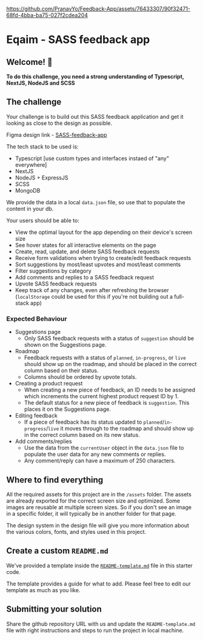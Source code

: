 


https://github.com/PranavYo/Feedback-App/assets/76433307/90f32471-68fd-4bba-ba75-027f2cdea204



# Eqaim - SASS feedback app

## Welcome! 👋

**To do this challenge, you need a strong understanding of Typescript, NextJS, NodeJS and SCSS**

## The challenge

Your challenge is to build out this SASS feedback application and get it looking as close to the design as possible.

Figma design link - [SASS-feedback-app](https://www.figma.com/file/8TVCHh3X0YUl636AZXWaWj/SASS-feedback-app?type=design&node-id=0%3A1&mode=design&t=IDIeKLS8Mi4NP8jT-1)

The tech stack to be used is:
- Typescript [use custom types and interfaces instaed of "any" everywhere]
- NextJS
- NodeJS + ExpressJS
- SCSS
- MongoDB

We provide the data in a local `data.json` file, so use that to populate the content in your db.

Your users should be able to:

- View the optimal layout for the app depending on their device's screen size
- See hover states for all interactive elements on the page
- Create, read, update, and delete SASS feedback requests
- Receive form validations when trying to create/edit feedback requests
- Sort suggestions by most/least upvotes and most/least comments
- Filter suggestions by category
- Add comments and replies to a SASS feedback request
- Upvote SASS feedback requests
- Keep track of any changes, even after refreshing the browser (`localStorage` could be used for this if you're not building out a full-stack app)

### Expected Behaviour

- Suggestions page
  - Only SASS feedback requests with a status of `suggestion` should be shown on the Suggestions page.
- Roadmap
  - Feedback requests with a status of `planned`, `in-progress`, or `live` should show up on the roadmap, and should be placed in the correct column based on their status.
  - Columns should be ordered by upvote totals.
- Creating a product request
  - When creating a new piece of feedback, an ID needs to be assigned which increments the current highest product request ID by 1.
  - The default status for a new piece of feedback is `suggestion`. This places it on the Suggestions page.
- Editing feedback
  - If a piece of feedback has its status updated to `planned`/`in-progress`/`live` it moves through to the roadmap and should show up in the correct column based on its new status.
- Add comments/replies
  - Use the data from the `currentUser` object in the `data.json` file to populate the user data for any new comments or replies.
  - Any comment/reply can have a maximum of 250 characters.

## Where to find everything

All the required assets for this project are in the `/assets` folder. The assets are already exported for the correct screen size and optimized. Some images are reusable at multiple screen sizes. So if you don't see an image in a specific folder, it will typically be in another folder for that page.

The design system in the design file will give you more information about the various colors, fonts, and styles used in this project.

## Create a custom `README.md`

We've provided a template inside the [`README-template.md`](./README-template.md) file in this starter code.

The template provides a guide for what to add. Please feel free to edit our template as much as you like.

## Submitting your solution

Share the github repository URL with us and update the `README-template.md` file with right instructions and steps to run the project in local machine.

